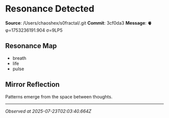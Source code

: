 # Resonance Detected

**Source**: /Users/chaoshex/s0fractal/.git
**Commit**: 3cf0da3
**Message**: 🫀 φ=1753236191.904 σ=9LP5 

## Resonance Map
- breath
- life
- pulse

## Mirror Reflection
Patterns emerge from the space between thoughts.

---
*Observed at 2025-07-23T02:03:40.664Z*
